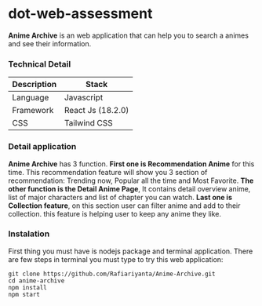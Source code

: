 # dot-web-assessment

**Anime Archive** is an web application that can help you to search a animes and see their information.

### Technical Detail 

Description | Stack
--- | ---
Language | Javascript    
Framework | React Js (18.2.0)
CSS | Tailwind CSS

### Detail application

**Anime Archive** has 3 function. **First one is Recommendation Anime** for this time. This recommendation feature will show you 3 section of recommendation: Trending now, Popular all the time and Most Favorite. 
**The other function is the Detail Anime Page**, It contains detail overview anime, list of major characters and list of chapter you can watch. **Last one is Collection feature**, on this section user can filter anime and add to their collection. this feature is helping user to keep any anime they like.

### Instalation
First thing you must have is nodejs package and terminal application.
There are few steps in terminal you must type to try this web application:

```
git clone https://github.com/Rafiariyanta/Anime-Archive.git
cd anime-archive
npm install
npm start
```